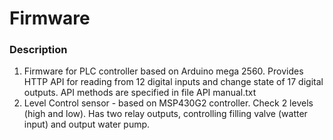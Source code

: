 # Firmware

### Description
1. Firmware for PLC controller based on Arduino mega 2560. 
Provides HTTP API for reading from 12 digital inputs and change  state of 17 digital outputs.
API methods are specified in file API manual.txt
1. Level Control sensor - based on MSP430G2 controller. Check 2 levels (high and low). Has two relay outputs, controlling filling valve (watter input) and output water pump.
